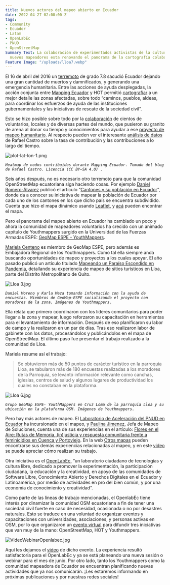 ```yaml
---
title: Nuevos actores del mapeo abierto en Ecuador
date: 2022-04-27 02:00:00 Z
tags:
- Community
- Ecuador
- Latam
- OpenLabEc
- PNUD
- OpenStreetMap
Summary Text: La colaboración de experimentados activistas de la cultura libre con
  nuevos mapeadores esta renovando el panorama de la cartografía colaborativa en Ecuador.
Feature Image: "/uploads/lloa7.webp"
---
```


El 16 de abril del 2016 un [terremoto](https://es.wikipedia.org/wiki/Terremoto_de_Ecuador_de_2016) de grado 7.8 sacudió Ecuador dejando una gran cantidad de muertos y damnificados, y generando una emergencia humanitaria. Entre las acciones de ayuda desplegadas, la acción conjunta entre [Mapping Ecuador](https://www.facebook.com/MappingEcuador/) y HOT permitió [cartografiar](https://tasks.hotosm.org/projects/1794) a un mejor detalle las zonas afectadas, sobre todo “caminos, pueblos, aldeas, para coordinar los esfuerzos de ayuda de las instituciones gubernamentales y las iniciativas de rescate de la sociedad civil”.

Esto se hizo posible sobre todo por la [colaboración](https://www.vistazo.com/actualidad/terremoto-ecuador-mapeando-el-desastre-BBVI27571) de cientos de voluntarios, locales y de diversas partes del mundo, que pusieron su granito de arena al donar su tiempo y conocimientos para ayudar a ese [proyecto de mapeo humanitario](https://blogs.iadb.org/conocimiento-abierto/es/mapeo-humanitario-como-ayudar-al-ecuador-despues-del-terremoto/). Al respecto pueden ver el interesante [análisis de datos](https://ruevko.github.io/hexagonal/post/2021/04/16-mapping-ecuador-contribuciones/) de Rafael Castro sobre la tasa de contribución y las contribuciones a lo largo del tiempo.

![plot-lat-lon-1.png](/uploads/plot-lat-lon-1.png)

*`Heatmap de nodos contribuidos durante Mapping Ecuador. Tomado del blog de Rafael Castro. Licencia (CC BY–SA 4.0) .`*

Seis años después, no es necesario otro terremoto para que la comunidad OpenStreetMap ecuatoriana siga haciendo cosas. Por ejemplo [Daniel Romero-Álvarez](https://twitter.com/Vakdaro) publicó el artículo “[Cantones y su población en Ecuador](https://www.romerostories.com/post/cantones-y-su-poblaci%C3%B3n-en-ecuador)”, donde da a conocer su iniciativa de mapear la población de Ecuador por cada uno de los cantones en los que dicho país se encuentra subdividido. Cuenta que hizo el mapa dinámico usando [Leaflet](https://en.wikipedia.org/wiki/Leaflet_(software)), y [acá](http://bl.ocks.org/daromero-88/raw/e13d1d425d4419319f8a90bae63a1e17/) pueden encontrar el mapa.

Pero el panorama del mapeo abierto en Ecuador ha cambiado un poco y ahora la comunidad de mapeadores voluntarios ha crecido con un animado capítulo de Youthmappers surgido en la Universidad de las Fuerzas Armadas ESPE: [GeoMap ESPE - YouthMappers](https://www.facebook.com/GeoMap-ESPE-YouthMappers-105559118057506).

[Mariela Centeno](https://twitter.com/marielacenteno) es miembro de GeoMap ESPE, pero además es Embajadora Regional de los Youthmappers. Como tal ella siempre anda buscando oportunidades de mapeo y proyectos a los cuales apoyar. El año pasado publicó un artículo titulado [Mapeando un Paraíso Escondido en Pandemia](https://www.youthmappers.org/post/mapeando-un-para%C3%ADso-escondido-en-pandemia-mapping-a-hidden-paradise-during-a-pandemic), detallando su experiencia de mapeo de sitios turísticos en Lloa, parte del Distrito Metropolitano de Quito.

![Lloa 3.jpg](/uploads/Lloa%203.jpg)

*`Daniel Moreno y Karla Meza tomando información con la ayuda de encuestas. Miembros de GeoMap-ESPE socializando el proyecto con moradores de la zona. Imágenes de Youthmappers.`*

Ella relata que primero coordinaron con los líderes comunitarios para poder llegar a la zona y mapear, luego reforzaron su capacitación en herramientas para el levantamiento de información. Después de eso planificaron su labor de campo y la realizaron en un par de días. Tras eso realizaron labor de gabinete con los datos, procesándolos y publicándolos en el mapa de OpenStreetMap. El último paso fue presentar el trabajo realizado a la comunidad de Lloa.

Mariela resume así el trabajo:

> Se obtuvieron más de 50 puntos de carácter turístico en la parroquia Lloa, se tabularon más de 180 encuestas realizadas a los moradores de la Parroquia, se levantó información relevante como canchas, iglesias, centros de salud y algunos lugares de productividad los cuales no constaban en la plataforma.

![Lloa 6.jpg](/uploads/Lloa%206.jpg)

*`Grupo GeoMap ESPE- YouthMappers en Cruz Loma de la parroquia Lloa y su ubicación en la plataforma OSM. Imágenes de Youthmappers.`*

Pero hay más actores de mapeo. El [Laboratorio de Aceleración del PNUD en Ecuador](https://www.ec.undp.org/content/ecuador/es/home/laboratorio-de-aceleracion0.html) ha incursionado en el mapeo, y [Paulina Jimenez](https://twitter.com/Paulina_lab_ecu), Jefa de Mapeo de Soluciones, cuenta una de sus experiencias en el artículo: [Flores en el Aire: Rutas de Memoria, (in)justicia y respuesta comunitaria frente a feminicidios en Cuenca y Portoviejo](https://www.ec.undp.org/content/ecuador/es/home/blog/2022/flores-en-el-aire--rutas-de-memoria---in-justicia-y-respuesta-co.html). En la web [Otros mapas](https://www.otrosmapas.org/) pueden encontrarse sus demás experiencias relacionadas al mapeo, y en este [video](https://www.youtube.com/watch?v=Cjdn9vkO9nM) se puede apreciar cómo realizan su trabajo.

Otra iniciativa es el [OpenLabEc,](https://openlab.ec/) “un laboratorio ciudadano de tecnologías y cultura libre, dedicado a promover la experimentación, la participación ciudadana, la educación y la creatividad, en apoyo de las comunidades de Software Libre, Conocimiento Abierto y Derechos Digitales en el Ecuador y Latinoamérica, por medio de actividades en pro del bien común, y por una economía de conocimiento y creatividad”.

Como parte de las líneas de trabajo mencionadas, el OpenlabEc tiene interés por dinamizar la comunidad OSM ecuatoriana a fin de tener una sociedad civil fuerte en caso de necesidad, ocasionada o no por desastres naturales. Esto se traduce en una voluntad de organizar eventos y capacitaciones con universidades, asociaciones, y personas activas en OSM, por lo que organizaron un [evento virtual](https://openlab.ec/actividad/de-que-trata-openstreet-map-hot-y-youthmappers#no-back) para difundir tres iniciativas que van muy de la mano: OpenStreetMap, HOT y Youthmappers.

![VideoWebinarOpenlabec.jpg](/uploads/VideoWebinarOpenlabec.jpg)

Aquí les dejamos el [video](https://www.youtube.com/watch?v=1wOjNvIxlzk) de dicho evento. La experiencia resultó satisfactoria para el OpenLabEc y ya se está planeando una nueva sesión o webinar para el mes de junio. Por otro lado, tanto los Youthmappers  como la comunidad mapeadora de Ecuador se encuentran planificando nuevas actividades que ya nos comunicarán. ¡Les estaremos informando en próximas publicaciones y por nuestras redes sociales!